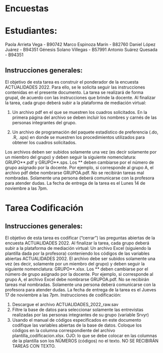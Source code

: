 # Encuestas

# Estudiantes:

 Paola Arrieta Vega - B90742
 Marco Espinoza Marín - B82760
 Daniel López Juárez - B94351
 Génesis Solano Villegas - B57991
 Antonio Suárez Quesada - B94351


## Instrucciones generales:
El objetivo de esta tarea es construir el ponderador de la encuesta ACTUALIDADES 2022. Para ello, se le solicita seguir las instrucciones contenidas en el presente documento. La tarea se realizará de forma grupal, de acuerdo con las instrucciones que brinde la docente.
Al finalizar la tarea, cada grupo deberá subir a la plataforma de mediación virtual:

1. Un archivo pdf en el que se muestren los cuadros solicitados. En la primera página del archivo se deben incluir los nombres y carnés de las personas integrantes del grupo.

2. Un archivo de programación del paquete estadístico de preferencia (.do, .R, .sps) en donde se muestren los procedimientos utilizados para obtener los cuadros solicitados.

Los archivos deben ser subidos solamente una vez (es decir solamente por un miembro del grupo) y deben seguir la siguiente nomenclatura: GRUPO**.pdf y GRUPO**.sps. Los ** deben cambiarse por el número de grupo asignado por la docente. Por ejemplo, si corresponde al grupo A, el archivo pdf debe nombrarse GRUPOA.pdf. No se recibirán tareas mal nombradas.
Solamente una persona deberá comunicarse con la profesora para atender dudas. La fecha de entrega de la tarea es el Lunes 14 de noviembre a las 7pm.

# Tarea Codificación
## Instrucciones generales:
El objetivo de esta tarea es codificar (“cerrar”) las preguntas abiertas de la encuesta ACTUALIDADES 2022.
Al finalizar la tarea, cada grupo deberá subir a la plataforma de mediación virtual:
Un archivo Excel (siguiendo la plantilla dada por la profesora) conteniendo los códigos de las variables abiertas ACTUALIDADES 2002.
El archivo debe ser subidos solamente una vez (es decir, solamente por un miembro del grupo) y deben seguir la siguiente nomenclatura: GRUPO**.xlsx. Los ** deben cambiarse por el número de grupo asignado por la docente. Por ejemplo, si corresponde al grupo A, el archivo Excel debe nombrarse GRUPOA.pdf. No se recibirán tareas mal nombradas.
Solamente una persona deberá comunicarse con la profesora para atender dudas. La fecha de entrega de la tarea es el Jueves 17 de noviembre a las 7pm.
Instrucciones de codificación:
1) Descargue el archivo ACTUALIDADES_2022_raw.sav
2) Filtre la base de datos para seleccionar solamente las entrevistas realizadas por las personas integrantes de su grupo (variable Srvyr)
3) Usando el manual de códigos especificados en este documento codifique las variables abiertas de la base de datos. Coloque los códigos en la columna correspondiente del archivo plantilla_codificacion.xlsx. OJO: lo que se debe colocar en las columnas de la plantilla son los NÚMEROS (códigos) no el texto. NO SE RECIBIRÁN TAREAS CON TEXTO.